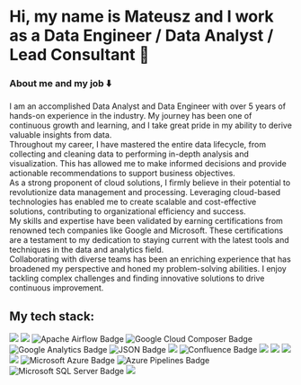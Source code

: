 
# Hi, my name is Mateusz and I work as a Data Engineer / Data Analyst / Lead Consultant 👋

### About me and my job ⬇️
I am an accomplished Data Analyst and Data Engineer with over 5 years of hands-on experience in the industry. My journey has been one of continuous growth and learning, and I take great pride in my ability to derive valuable insights from data.  
  Throughout my career, I have mastered the entire data lifecycle, from collecting and cleaning data to performing in-depth analysis and visualization. This has allowed me to make informed decisions and provide actionable recommendations to support business objectives.  
  As a strong proponent of cloud solutions, I firmly believe in their potential to revolutionize data management and processing. Leveraging cloud-based technologies has enabled me to create scalable and cost-effective solutions, contributing to organizational efficiency and success.  
  My skills and expertise have been validated by earning certifications from renowned tech companies like Google and Microsoft. These certifications are a testament to my dedication to staying current with the latest tools and techniques in the data and analytics field.  
  Collaborating with diverse teams has been an enriching experience that has broadened my perspective and honed my problem-solving abilities. I enjoy tackling complex challenges and finding innovative solutions to drive continuous improvement.

## My tech stack:
<div display='inline'>
<img src="https://img.shields.io/badge/Google%20BigQuery-669DF6?style=for-the-badge&logo=googlebigquery&logoColor=white" />
<img src="https://img.shields.io/badge/Google%20Cloud%20Storage-AECBFA?style=for-the-badge&logo=googlecloudstorage&logoColor=white" />
<img src="https://img.shields.io/badge/Apache%20Airflow-017CEE?logo=apacheairflow&logoColor=fff&style=for-the-badge" alt="Apache Airflow Badge">
<img src="https://img.shields.io/badge/Google%20Cloud%20Composer-4285F4?logo=googlecloudcomposer&logoColor=fff&style=for-the-badge" alt="Google Cloud Composer Badge">
<img src="https://img.shields.io/badge/Google%20Analytics-E37400?logo=googleanalytics&logoColor=fff&style=for-the-badge" alt="Google Analytics Badge">
<img src="https://img.shields.io/badge/JSON-000?logo=json&logoColor=fff&&style=for-the-badge" alt="JSON Badge">
<img src="https://img.shields.io/badge/Jira-0052CC?style=for-the-badge&logo=Jira&logoColor=white" />
<img src="https://img.shields.io/badge/Confluence-172B4D?logo=confluence&logoColor=fff&style=for-the-badge" alt="Confluence Badge">
<img src="https://img.shields.io/badge/Postman-FF6C37?style=for-the-badge&logo=Postman&logoColor=white" />
<img src="https://img.shields.io/badge/GIT-E44C30?style=for-the-badge&logo=git&logoColor=whit" />
<img src="https://img.shields.io/badge/GitHub-100000?style=for-the-badge&logo=github&logoColor=white" />
<img src="https://img.shields.io/badge/PostgreSQL-316192?style=for-the-badge&logo=postgresql&logoColor=white" />
<img src="https://img.shields.io/badge/Microsoft%20Azure-0078D4?logo=microsoftazure&logoColor=fff&style=for-the-badge" alt="Microsoft Azure Badge">
<img src="https://img.shields.io/badge/Azure%20Pipelines-2560E0?logo=azurepipelines&logoColor=fff&style=for-the-badge" alt="Azure Pipelines Badge">
<img src="https://img.shields.io/badge/Microsoft%20SQL%20Server-CC2927?logo=microsoftsqlserver&logoColor=fff&style=for-the-badge" alt="Microsoft SQL Server Badge">
<img src="https://img.shields.io/badge/Python-3776AB?style=for-the-badge&logo=python&logoColor=white" />
</div>



